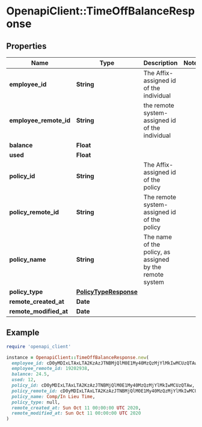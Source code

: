 # OpenapiClient::TimeOffBalanceResponse

## Properties

| Name | Type | Description | Notes |
| ---- | ---- | ----------- | ----- |
| **employee_id** | **String** | The Affix-assigned id of the individual |  |
| **employee_remote_id** | **String** | the remote system-assigned id of the individual |  |
| **balance** | **Float** |  |  |
| **used** | **Float** |  |  |
| **policy_id** | **String** | The Affix-assigned id of the policy |  |
| **policy_remote_id** | **String** | The remote system-assigned id of the policy |  |
| **policy_name** | **String** | The name of the policy, as assigned by the remote system |  |
| **policy_type** | [**PolicyTypeResponse**](PolicyTypeResponse.md) |  |  |
| **remote_created_at** | **Date** |  |  |
| **remote_modified_at** | **Date** |  |  |

## Example

```ruby
require 'openapi_client'

instance = OpenapiClient::TimeOffBalanceResponse.new(
  employee_id: cD0yMDIxLTAxLTA2KzAzJTNBMjQlM0E1My40MzQzMjYlMkIwMCUzQTAw,
  employee_remote_id: 19202938,
  balance: 24.5,
  used: 12,
  policy_id: cD0yMDIxLTAxLTA2KzAzJTNBMjQlM0E1My40MzQzMjYlMkIwMCUzQTAw,
  policy_remote_id: cD0yMDIxLTAxLTA2KzAzJTNBMjQlM0E1My40MzQzMjYlMkIwMCUzQTAw,
  policy_name: Comp/In Lieu Time,
  policy_type: null,
  remote_created_at: Sun Oct 11 00:00:00 UTC 2020,
  remote_modified_at: Sun Oct 11 00:00:00 UTC 2020
)
```

